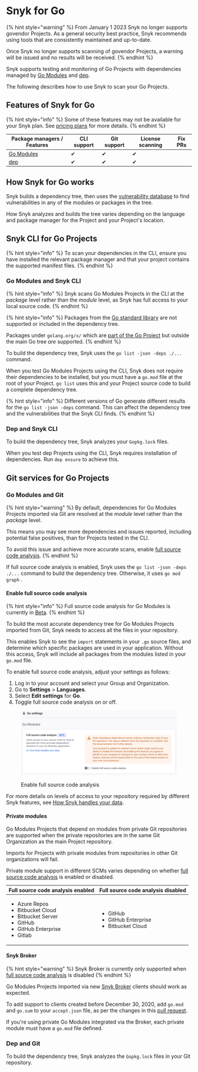 # Snyk for Go

{% hint style="warning" %}
From January 1 2023 Snyk no longer supports govendor Projects. As a general security best practice, Snyk recommends using tools that are consistently maintained and up-to-date.

Once Snyk no longer supports scanning of govendor Projects, a warning will be issued and no results will be received.
{% endhint %}

Snyk supports testing and monitoring of Go Projects with dependencies managed by [Go Modules](https://golang.org/ref/mod) and [dep](https://github.com/golang/dep).

The following describes how to use Snyk to scan your Go Projects.

## Features of Snyk for Go <a href="#h_01esm3gfnmn0f7art59aek97tm" id="h_01esm3gfnmn0f7art59aek97tm"></a>

{% hint style="info" %}
Some of these features may not be available for your Snyk plan. See [pricing plans](https://snyk.io/plans/) for more details.
{% endhint %}

| Package managers / Features              | CLI support | Git support | License scanning | Fix PRs |
| ---------------------------------------- | ----------- | ----------- | ---------------- | ------- |
| [Go Modules](https://golang.org/ref/mod) | ✔︎          | ✔︎          | ✔︎               |         |
| [dep](https://github.com/golang/dep)     | ✔︎          | ✔︎          | ✔︎               |         |

## **How Snyk for Go works**

Snyk builds a dependency tree, then uses the [vulnerability database](https://snyk.io/vuln) to find vulnerabilities in any of the modules or packages in the tree.

How Snyk analyzes and builds the tree varies depending on the language and package manager for the Project and your Project's location.

## Snyk CLI for Go Projects

{% hint style="info" %}
To scan your dependencies in the CLI, ensure you have installed the relevant package manager and that your project contains the supported manifest files.
{% endhint %}

### **Go Modules and Snyk CLI**

{% hint style="info" %}
Snyk scans Go Modules Projects in the CLI at the _package_ level rather than the _module_ level, as Snyk has full access to your local source code.
{% endhint %}

{% hint style="info" %}
Packages from the [Go standard library](https://pkg.go.dev/std) are not supported or included in the dependency tree.&#x20;

Packages under `golang.org/x/` which are [part of the Go Project](https://pkg.go.dev/golang.org/x) but outside the main Go tree _are_ supported.
{% endhint %}

To build the dependency tree, Snyk uses the `go list -json -deps ./...` command.

When you test Go Modules Projects using the CLI, Snyk does not require their dependencies to be installed, but you must have a `go.mod` file at the root of your Project. `go list` uses this and your Project source code to build a complete dependency tree.

{% hint style="info" %}
Different versions of Go generate different results for the `go list -json -deps` command. This can affect the dependency tree and the vulnerabilities that the Snyk CLI finds.
{% endhint %}

### **Dep and Snyk CLI**

To build the dependency tree, Snyk analyzes your `Gopkg.lock` files.

When you test dep Projects using the CLI, Snyk requires installation of dependencies. Run `dep ensure` to achieve this.

## Git services for Go Projects

### **Go Modules and Git**

{% hint style="warning" %}
By default, dependencies for Go Modules Projects imported via Git are resolved at the _module_ level rather than the _package_ level.

This means you may see more dependencies and issues reported, including potential false positives, than for Projects tested in the CLI.

To avoid this issue and achieve more accurate scans, enable [full source code analysis](snyk-for-golang.md#enable-full-source-code-analysis).
{% endhint %}

If full source code analysis is enabled, Snyk uses the `go list -json -deps ./...` command to build the dependency tree. Otherwise, it uses `go mod graph` .

#### Enable full source code analysis

{% hint style="info" %}
Full source code analysis for Go Modules is currently in [Beta](../../../more-info/snyk-feature-release-process.md#open-beta).
{% endhint %}

To build the most accurate dependency tree for Go Modules Projects imported from Git, Snyk needs to access all the files in your repository.

This enables Snyk to see the `import` statements in your `.go` source files, and determine which specific packages are used in your application. Without this access, Snyk will include all packages from the modules listed in your `go.mod` file.

To enable full source code analysis, adjust your settings as follows:

1. Log in to your account and select your Group and Organization.
2. Go to **Settings** > **Languages**.
3. Select **Edit settings** for **Go**.
4. Toggle full source code analysis on or off.

<figure><img src="../../../.gitbook/assets/go-modules-settings.png" alt="Enable full source code analysis"><figcaption><p>Enable full source code analysis</p></figcaption></figure>

For more details on levels of access to your repository required by different Snyk features, see [How Snyk handles your data](../../../more-info/how-snyk-handles-your-data.md).

#### **Private modules**

Go Modules Projects that depend on modules from private Git repositories are supported when the private repositories are in the same Git Organization as the main Project repository.

Imports for Projects with private modules from repositories in other Git organizations will fail.&#x20;

Private module support in different SCMs varies depending on whether [full source code analysis](snyk-for-golang.md#full-source-code-analysis) is enabled or disabled.

| Full source code analysis enabled                                                                                                      | Full source code analysis disabled                                         |
| -------------------------------------------------------------------------------------------------------------------------------------- | -------------------------------------------------------------------------- |
| <ul><li>Azure Repos</li><li>Bitbucket Cloud</li><li>Bitbucket Server</li><li>GitHub</li><li>GitHub Enterprise</li><li>Gitlab</li></ul> | <ul><li>GitHub</li><li>GitHub Enterprise</li><li>Bitbucket Cloud</li></ul> |

#### **Snyk Broker**

{% hint style="warning" %}
Snyk Broker is currently only supported when [full source code analysis](snyk-for-golang.md#enable-full-source-code-analysis) is disabled
{% endhint %}

Go Modules Projects imported via new [Snyk Broker](https://docs.snyk.io/integrations/snyk-broker/broker-introduction) clients should work as expected.

To add support to clients created before December 30, 2020, add `go.mod` and `go.sum` to your `accept.json` file, as per the changes in this [pull request](https://github.com/snyk/broker/pull/299/files).

If you're using private Go Modules integrated via the Broker, each private module must have a `go.mod` file defined.

### **Dep and Git**

To build the dependency tree, Snyk analyzes the `Gopkg.lock` files in your Git repository.
